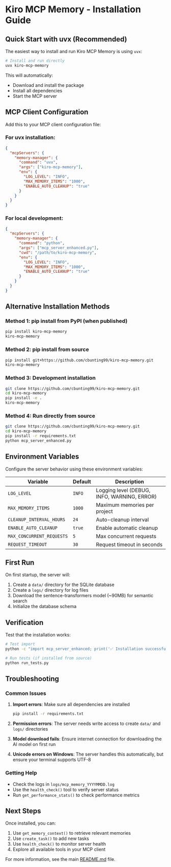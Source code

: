 # Kiro MCP Memory - Installation Guide

## Quick Start with uvx (Recommended)

The easiest way to install and run Kiro MCP Memory is using `uvx`:

```bash
# Install and run directly
uvx kiro-mcp-memory
```

This will automatically:
- Download and install the package
- Install all dependencies
- Start the MCP server

## MCP Client Configuration

Add this to your MCP client configuration file:

### For uvx installation:
```json
{
  "mcpServers": {
    "memory-manager": {
      "command": "uvx",
      "args": ["kiro-mcp-memory"],
      "env": {
        "LOG_LEVEL": "INFO",
        "MAX_MEMORY_ITEMS": "1000",
        "ENABLE_AUTO_CLEANUP": "true"
      }
    }
  }
}
```

### For local development:
```json
{
  "mcpServers": {
    "memory-manager": {
      "command": "python",
      "args": ["mcp_server_enhanced.py"],
      "cwd": "/path/to/kiro-mcp-memory",
      "env": {
        "LOG_LEVEL": "INFO",
        "MAX_MEMORY_ITEMS": "1000",
        "ENABLE_AUTO_CLEANUP": "true"
      }
    }
  }
}
```

## Alternative Installation Methods

### Method 1: pip install from PyPI (when published)
```bash
pip install kiro-mcp-memory
kiro-mcp-memory
```

### Method 2: pip install from source
```bash
pip install git+https://github.com/cbunting99/kiro-mcp-memory.git
kiro-mcp-memory
```

### Method 3: Development installation
```bash
git clone https://github.com/cbunting99/kiro-mcp-memory.git
cd kiro-mcp-memory
pip install -e .
kiro-mcp-memory
```

### Method 4: Run directly from source
```bash
git clone https://github.com/cbunting99/kiro-mcp-memory.git
cd kiro-mcp-memory
pip install -r requirements.txt
python mcp_server_enhanced.py
```

## Environment Variables

Configure the server behavior using these environment variables:

| Variable | Default | Description |
|----------|---------|-------------|
| `LOG_LEVEL` | `INFO` | Logging level (DEBUG, INFO, WARNING, ERROR) |
| `MAX_MEMORY_ITEMS` | `1000` | Maximum memories per project |
| `CLEANUP_INTERVAL_HOURS` | `24` | Auto-cleanup interval |
| `ENABLE_AUTO_CLEANUP` | `true` | Enable automatic cleanup |
| `MAX_CONCURRENT_REQUESTS` | `5` | Max concurrent requests |
| `REQUEST_TIMEOUT` | `30` | Request timeout in seconds |

## First Run

On first startup, the server will:
1. Create a `data/` directory for the SQLite database
2. Create a `logs/` directory for log files
3. Download the sentence-transformers model (~90MB) for semantic search
4. Initialize the database schema

## Verification

Test that the installation works:

```bash
# Test import
python -c "import mcp_server_enhanced; print('✅ Installation successful')"

# Run tests (if installed from source)
python run_tests.py
```

## Troubleshooting

### Common Issues

1. **Import errors**: Make sure all dependencies are installed
   ```bash
   pip install -r requirements.txt
   ```

2. **Permission errors**: The server needs write access to create `data/` and `logs/` directories

3. **Model download fails**: Ensure internet connection for downloading the AI model on first run

4. **Unicode errors on Windows**: The server handles this automatically, but ensure your terminal supports UTF-8

### Getting Help

- Check the logs in `logs/mcp_memory_YYYYMMDD.log`
- Use the `health_check()` tool to verify server status
- Run `get_performance_stats()` to check performance metrics

## Next Steps

Once installed, you can:
1. Use `get_memory_context()` to retrieve relevant memories
2. Use `create_task()` to add new tasks
3. Use `health_check()` to monitor server health
4. Explore all available tools in your MCP client

For more information, see the main [README.md](README.md) file.